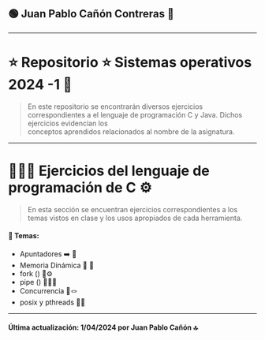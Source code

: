 ## 🟢 Juan Pablo Cañón Contreras 🥇
 ---

# ⭐️ Repositorio ⭐ Sistemas operativos 2024 -1 🤖️

>En este repositorio se encontrarán diversos ejercicios correspondientes a 
>el lenguaje de programación C y Java. Dichos ejercicios evidencian los  
>conceptos aprendidos relacionados al nombre de la asignatura.
---
# 👨🏻‍💻 Ejercicios del lenguaje de programación de C ⚙️
>En esta sección se encuentran ejercicios correspondientes a los
>temas vistos en clase y los usos apropiados de cada herramienta.

#### 💬 Temas:
- Apuntadores ➡️ 🔲
- Memoria Dinámica 🧠 💾
- fork () 🔧⚙️
- pipe () 👷‍♂️🔁
- Concurrencia 🔀🪢
- posix y pthreads 🧵🚀
---

#### Última actualización: 1/04/2024 por Juan Pablo Cañón 🔝
